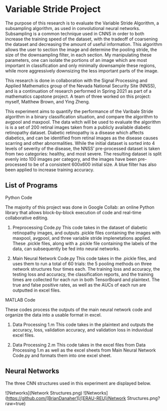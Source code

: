 # Variable Stride Project

The purpose of this research is to evaluate the Variable Stride Algorithm, a subsampling algorithm, as used in convolutional neural networks. Subsampling is a common technique used in CNNS in order to both increase the training speed of the dataset, with the tradeoff of coarsening the dataset and decreasing the amount of useful information. This algorithm allows the user to section the image and determine the pooling stride, the size of the downsampling filter, in each section. My manipulating these parameters, one can isolate the portions of an image which are most important in classification and only minimally downsample these regions, while more aggressively downsizing the less important parts of the image. 


This research is done in collaboration with the Signal Processing and Applied Mathematics group of the Nevada National Security Site (NNSS), and is a continuation of research performed in Spring 2021 as part of a mathematics capstone project. A team of three worked on this project: myself, Matthew Brown, and Ying Zheng. 

This experiment aims to quantify the performance of the Varibale Stride algorithm in a binary classification situation, and compare the algorithm to avgpool and maxpool. The data witch will be used to evaluate the algorithm is is a set of 200 retinal images taken from a publicly available diabetic retinopathy dataset. Diabetic retinopathy is a disease which affects diabetics, and can be identified from retinal images as the disease causes scarring and other abnormalities. While the initial dataset is sorted into 4 levels of severity of the disease, the NNSS’ pre-processed dataset is taken from two categories: healthy, and most severe. The resulting dataset is split evenly into 100 images per category, and the images have been pre-processed to be of a consistent 600x600 initial size. A blue filter has also been applied to increase training accuracy.



## List of Programs

Python Code

The majority of this project was done in Google Collab: an online Python library that allows block-by-block execution of code and real-time collaborative editing.

1. Preprocessing Code.py
    This code takes in the dataset of diabetic retinopathy images, and outputs .pickle files containing the images with maxpool, avgpool, and three variable stride implenetations applied. These .pickle files, along with a .pickle file containing the labels of the data, can subsequently be fed into neural networks. 

2. Main Neural Network Code.py 
    This code takes in the .pickle files, and uses them to run a total of 60 trials: the 5 pooling methods on three network structures four times each. The training loss and accuracy, the testing loss and accuracy, the classification reports, and the training times are collected for each run in both TensorBoard and plaintext. The true and false positive rates, as well as the AUCs of each run are outputted in excel files. 


MATLAB Code

These codes process the outputs of the main neural network code and organize the data into a usable format in excel.

1. Data Processing 1.m
    This code takes in the plaintext and outputs the accuracy, loss, validation accuracy, and validation loss in induvidual excel files.
    
2. Data Processing 2.m
    This code takes in the excel files from Data Processing 1.m as well as the excel sheets from Main Neural Network Code.py and formats them into one excel sheet.


## Neural Networks

The three CNN structures used in this experiment are displayed below. 

![Networks](Network Structures.png)
![Networks](https://github.com/[BrianDanaher1]/[ERAU-REU]/Network Structures.png?raw=true)
